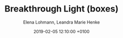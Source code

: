 ---
layout: post
author: "Elena Lohmann, Leandra Marie Henke"
date:   2019-02-05 12:10:00 +0100
title:  "Breakthrough Light (boxes)"
text: "After spending some time at the Ebertplatz and discovering it from different angles, our focus was on the dull atmosphere and the external dereliction of the place. To counteract this, revive the place and make it more attractive again, we wanted to turn it into an open art space by using the architectural design of the square. As an experiment, we decided to independently exhibit sculptures of two Cologne artists in the passage and capture the reactions of the passers-by on film.

 We noticed, the lack of light is one of the essential deficits the Ebertplatz has to deal with. The darkness in combination with the pillars and many entries and exits creates a feeling of disorientation and invisibility. The only natural source of light in the passage comes from the hexagon. It mediates between the over- and underground and opens the view to different perspectives above.

With regard to the exhibition, we wanted to use this natural source of light and offer the viewer a metaphorical view of the splintering place. We decided to build light boxes to show both perspectives of the place, the level above our heads as well as the level down in the passage. Our Intention was to transfer the light to the underpass at eye height. The photo-collages attend to reflect the disruption and disunity of the place itself and depicts the diversity of perception of the location as “our Ebertplatz”.  
  
  
Inspiration:
[http://www.oechsner-galerie.de/oliver_boberg/](http://www.oechsner-galerie.de/oliver_boberg/)
[http://boiteaoutils.blogspot.com/2010/02/unwalling-architecture-with-gordon.html](http://boiteaoutils.blogspot.com/2010/02/unwalling-architecture-with-gordon.html)
[http://olafureliasson.net/archive/artwork/WEK101085/remagine-large-version](http://olafureliasson.net/archive/artwork/WEK101085/remagine-large-version)
"

imgMin: 

  - "https://raw.githubusercontent.com/Ebertplatz/images/master/05-02-2019-post-10/miniaturen/001.jpg"
  - "https://raw.githubusercontent.com/Ebertplatz/images/master/05-02-2019-post-10/miniaturen/002.jpg"
  - "https://raw.githubusercontent.com/Ebertplatz/images/master/05-02-2019-post-10/miniaturen/003.jpg"
  - "https://raw.githubusercontent.com/Ebertplatz/images/master/05-02-2019-post-10/miniaturen/004.jpg"
  - "https://raw.githubusercontent.com/Ebertplatz/images/master/05-02-2019-post-10/miniaturen/005.jpg"
  - "https://raw.githubusercontent.com/Ebertplatz/images/master/05-02-2019-post-10/miniaturen/006.jpg"
  - "https://raw.githubusercontent.com/Ebertplatz/images/master/05-02-2019-post-10/miniaturen/007.jpg"
  - "https://raw.githubusercontent.com/Ebertplatz/images/master/05-02-2019-post-10/miniaturen/008.jpg"
  - "https://raw.githubusercontent.com/Ebertplatz/images/master/05-02-2019-post-10/miniaturen/009.jpg"


imgOrig: 
  - "https://raw.githubusercontent.com/Ebertplatz/images/master/05-02-2019-post-10/originale/001.jpg"
  - "https://raw.githubusercontent.com/Ebertplatz/images/master/05-02-2019-post-10/originale/002.jpg"
  - "https://raw.githubusercontent.com/Ebertplatz/images/master/05-02-2019-post-10/originale/003.jpg"
  - "https://raw.githubusercontent.com/Ebertplatz/images/master/05-02-2019-post-10/originale/004.jpg"
  - "https://raw.githubusercontent.com/Ebertplatz/images/master/05-02-2019-post-10/originale/005.jpg"
  - "https://raw.githubusercontent.com/Ebertplatz/images/master/05-02-2019-post-10/originale/006.jpg"
  - "https://raw.githubusercontent.com/Ebertplatz/images/master/05-02-2019-post-10/originale/007.jpg"
  - "https://raw.githubusercontent.com/Ebertplatz/images/master/05-02-2019-post-10/originale/008.jpg"
  - "https://raw.githubusercontent.com/Ebertplatz/images/master/05-02-2019-post-10/originale/009.jpg"




---
